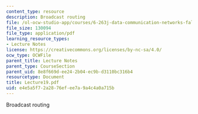 ```yaml
---
content_type: resource
description: Broadcast routing
file: /ol-ocw-studio-app/courses/6-263j-data-communication-networks-fall-2002/e4e5a5f72a2876efee7a9a4c4a0a715b_Lecture19.pdf
file_size: 130094
file_type: application/pdf
learning_resource_types:
- Lecture Notes
license: https://creativecommons.org/licenses/by-nc-sa/4.0/
ocw_type: OCWFile
parent_title: Lecture Notes
parent_type: CourseSection
parent_uid: 8e8f669d-ee24-2b04-ec9b-d3110bc316b4
resourcetype: Document
title: Lecture19.pdf
uid: e4e5a5f7-2a28-76ef-ee7a-9a4c4a0a715b
---
```

Broadcast routing